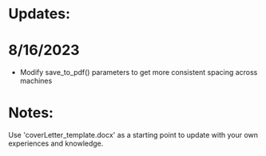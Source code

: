 # Updates:
# 8/16/2023
- Modify save_to_pdf() parameters to get more consistent spacing across machines

# Notes:
Use 'coverLetter_template.docx' as a starting point to update with your own experiences and knowledge.
